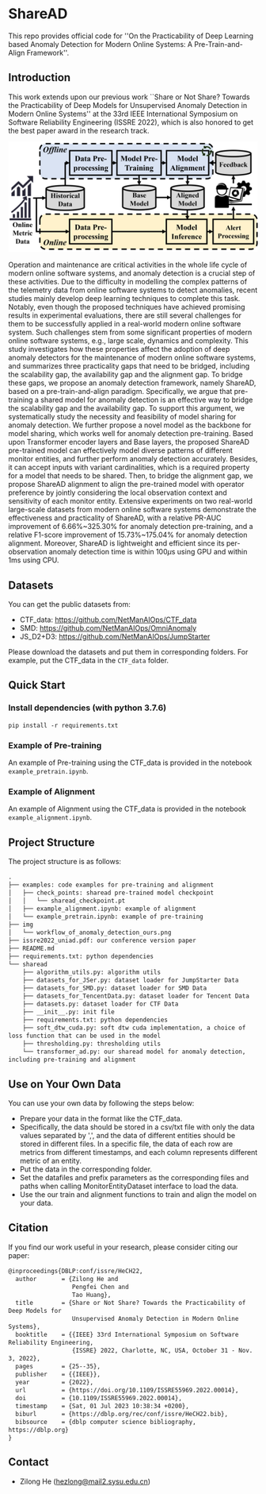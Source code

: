 # ShareAD

This repo provides official code for ''On the Practicability of Deep Learning based Anomaly Detection for Modern Online Systems: A Pre-Train-and-Align Framework''.


## Introduction

This work extends upon our previous work ``Share or Not Share? Towards the Practicability of Deep Models for Unsupervised Anomaly Detection in Modern Online Systems'' at the 33rd IEEE International Symposium on Software Reliability Engineering (ISSRE 2022), which is also honored to get the best paper award in the research track.


![image](https://github.com/IntelligentDDS/ShareAD/blob/main/img/workflow_of_anomaly_detection_ours.png)


Operation and maintenance are critical activities in the whole life cycle of modern online software systems, and anomaly detection is a crucial step of these activities. Due to the difficulty in modelling the complex patterns of the telemetry data from online software systems to detect anomalies, recent studies mainly develop deep learning techniques to complete this task. Notably, even though the proposed techniques have achieved promising results in experimental evaluations, there are still several challenges for them to be successfully applied in a real-world modern online software system. Such challenges stem from some significant properties of modern online software systems, e.g., large scale, dynamics and complexity. This study investigates how these properties affect the adoption of deep anomaly detectors for the maintenance of modern online software systems, and summarizes three practicality gaps that need to be bridged, including the scalability gap, the availability gap and the alignment gap. To bridge these gaps, we propose an anomaly detection framework, namely ShareAD, based on a  pre-train-and-align paradigm. Specifically, we argue that pre-training a shared model for anomaly detection is an effective way to bridge the scalability gap and the availability gap. To support this argument, we systematically study the necessity and feasibility of model sharing for anomaly detection. We further propose a novel model as the backbone for model sharing, which works well for anomaly detection pre-training. Based upon Transformer encoder layers and Base layers, the proposed ShareAD pre-trained model can effectively model diverse patterns of different monitor entities, and further perform anomaly detection accurately. Besides, it can accept inputs with variant cardinalities, which is a required property for a model that needs to be shared. Then, to bridge the alignment gap, we propose ShareAD alignment to align the pre-trained model with operator preference by jointly considering the local observation context and sensitivity of each monitor entity. Extensive experiments on two real-world large-scale datasets from modern online software systems demonstrate the effectiveness and practicality of ShareAD, with a relative PR-AUC improvement of 6.66\%~325.30\% for anomaly detection pre-training, and a relative F1-score improvement of 15.73\%~175.04\% for anomaly detection alignment. Moreover, ShareAD is lightweight and efficient since its per-observation anomaly detection time is within 100$\mu$s using GPU and within 1ms using CPU.


## Datasets

You can get the public datasets from:

* CTF_data: <https://github.com/NetManAIOps/CTF_data>
* SMD: <https://github.com/NetManAIOps/OmniAnomaly>
* JS_D2+D3: <https://github.com/NetManAIOps/JumpStarter>


Please download the datasets and put them in corresponding folders. For example, put the CTF_data in the `CTF_data` folder.

## Quick Start

### Install dependencies (with python 3.7.6) 

```
pip install -r requirements.txt
```

### Example of Pre-training

An example of Pre-training using the CTF_data is provided in the notebook `example_pretrain.ipynb`.


### Example of Alignment

An example of Alignment using the CTF_data is provided in the notebook `example_alignment.ipynb`.

## Project Structure

The project structure is as follows:

```
.
├── examples: code examples for pre-training and alignment
│   ├── check_points: sharead pre-trained model checkpoint
│   │   └── sharead_checkpoint.pt
│   ├── example_alignment.ipynb: example of alignment
│   └── example_pretrain.ipynb: example of pre-training
├── img
│   └── workflow_of_anomaly_detection_ours.png
├── issre2022_uniad.pdf: our conference version paper
├── README.md
├── requirements.txt: python dependencies
└── sharead
    ├── algorithm_utils.py: algorithm utils
    ├── datasets_for_JSer.py: dataset loader for JumpStarter Data
    ├── datasets_for_SMD.py: dataset loader for SMD Data
    ├── datasets_for_TencentData.py: dataset loader for Tencent Data
    ├── datasets.py: dataset loader for CTF Data
    ├── __init__.py: init file
    ├── requirements.txt: python dependencies
    ├── soft_dtw_cuda.py: soft dtw cuda implementation, a choice of loss function that can be used in the model
    ├── thresholding.py: thresholding utils
    └── transformer_ad.py: our sharead model for anomaly detection, including pre-training and alignment
```

## Use on Your Own Data

You can use your own data by following the steps below:

- Prepare your data in the format like the CTF_data. 
- Specifically, the data should be stored in a csv/txt file with only the data values separated by ',', and the data of different entities should be stored in different files. In a specific file, the data of each row are metrics from different timestamps, and each column represents different metric of an entity.
- Put the data in the corresponding folder.
- Set the datafiles and prefix parameters as the corresponding files and paths when calling MonitorEntityDataset interface to load the data.
- Use the our train and alignment functions to train and align the model on your data.

## Citation
If you find our work useful in your research, please consider citing our paper:

```
@inproceedings{DBLP:conf/issre/HeCH22,
  author       = {Zilong He and
                  Pengfei Chen and
                  Tao Huang},
  title        = {Share or Not Share? Towards the Practicability of Deep Models for
                  Unsupervised Anomaly Detection in Modern Online Systems},
  booktitle    = {{IEEE} 33rd International Symposium on Software Reliability Engineering,
                  {ISSRE} 2022, Charlotte, NC, USA, October 31 - Nov. 3, 2022},
  pages        = {25--35},
  publisher    = {{IEEE}},
  year         = {2022},
  url          = {https://doi.org/10.1109/ISSRE55969.2022.00014},
  doi          = {10.1109/ISSRE55969.2022.00014},
  timestamp    = {Sat, 01 Jul 2023 10:38:34 +0200},
  biburl       = {https://dblp.org/rec/conf/issre/HeCH22.bib},
  bibsource    = {dblp computer science bibliography, https://dblp.org}
}
```

## Contact

- Zilong He (hezlong@mail2.sysu.edu.cn)